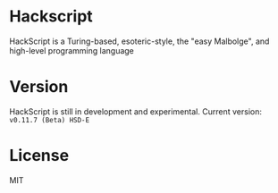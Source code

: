 # Hackscript

HackScript is a Turing-based, esoteric-style, the "easy Malbolge", and high-level programming language

# Version

HackScript is still in development and experimental. Current version: `v0.11.7 (Beta) HSD-E`

# License

MIT
